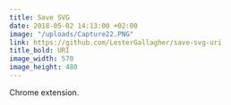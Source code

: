 ```yaml
---
title: Save SVG
date: 2018-05-02 14:13:00 +02:00
image: "/uploads/Capture22.PNG"
link: https://github.com/LesterGallagher/save-svg-uri
title_bold: URI
image_width: 570
image_height: 480
---
```


Chrome extension.